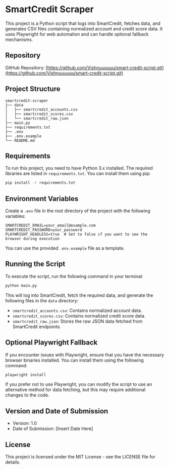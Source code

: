 # SmartCredit Scraper

This project is a Python script that logs into SmartCredit, fetches data, and generates CSV files containing normalized account and credit score data. It uses Playwright for web automation and can handle optional fallback mechanisms.

## Repository

GitHub Repository: [https://github.com/Vishnuuuuuu/smart-credit-script.git](https://github.com/Vishnuuuuuu/smart-credit-script.git)

## Project Structure

```
smartcredit-scraper
├── data
│   ├── smartcredit_accounts.csv
│   ├── smartcredit_scores.csv
│   └── smartcredit_raw.json
├── main.py
├── requirements.txt
├── .env
├── .env.example
└── README.md
```

## Requirements

To run this project, you need to have Python 3.x installed. The required libraries are listed in `requirements.txt`. You can install them using pip:

```bash
pip install -r requirements.txt
```

## Environment Variables

Create a `.env` file in the root directory of the project with the following variables:

```
SMARTCREDIT_EMAIL=your_email@example.com
SMARTCREDIT_PASSWORD=your_password
PLAYWRIGHT_HEADLESS=true  # Set to false if you want to see the browser during execution
```

You can use the provided `.env.example` file as a template.

## Running the Script

To execute the script, run the following command in your terminal:

```bash
python main.py
```

This will log into SmartCredit, fetch the required data, and generate the following files in the `data` directory:

- `smartcredit_accounts.csv`: Contains normalized account data.
- `smartcredit_scores.csv`: Contains normalized credit score data.
- `smartcredit_raw.json`: Stores the raw JSON data fetched from SmartCredit endpoints.

## Optional Playwright Fallback

If you encounter issues with Playwright, ensure that you have the necessary browser binaries installed. You can install them using the following command:

```bash
playwright install
```

If you prefer not to use Playwright, you can modify the script to use an alternative method for data fetching, but this may require additional changes to the code.

## Version and Date of Submission

- Version: 1.0
- Date of Submission: [Insert Date Here]

## License

This project is licensed under the MIT License - see the LICENSE file for details.